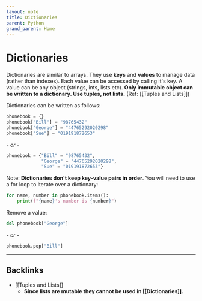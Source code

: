 ```yaml
---
layout: note
title: Dictionaries
parent: Python
grand_parent: Home
---
```


# Dictionaries

Dictionaries are similar to arrays. They use **keys** and **values** to manage data (rather than indexes). Each value can be accessed by calling it's key. A value can be any object (strings, ints, lists etc). **Only immutable object can be written to a dictionary. Use tuples, not lists.** (Ref: [[Tuples and Lists]])

Dictionaries can be written as follows:

```py
phonebook = {}
phonebook["Bill"] = "98765432"
phonebook["George"] = "44765292020298"
phonebook["Sue"] = "019191872653"
```

_- or -_

```py
phonebook = {"Bill" = "98765432",
             "George" = "44765292020298",
             "Sue" = "019191872653"}
```

Note: **Dictionaries don't keep key-value pairs in order**. You will need to use a for loop to iterate over a dictionary:

```py
for name, number in phonebook.items():
    print(f"{name}'s number is {number}")
```

Remove a value:

```py
del phonebook["George"]
```

_- or -_

```py
phonebook.pop["Bill"]
```

---
## Backlinks
* [[Tuples and Lists]]
	* **Since lists are mutable they cannot be used in [[Dictionaries]].**


